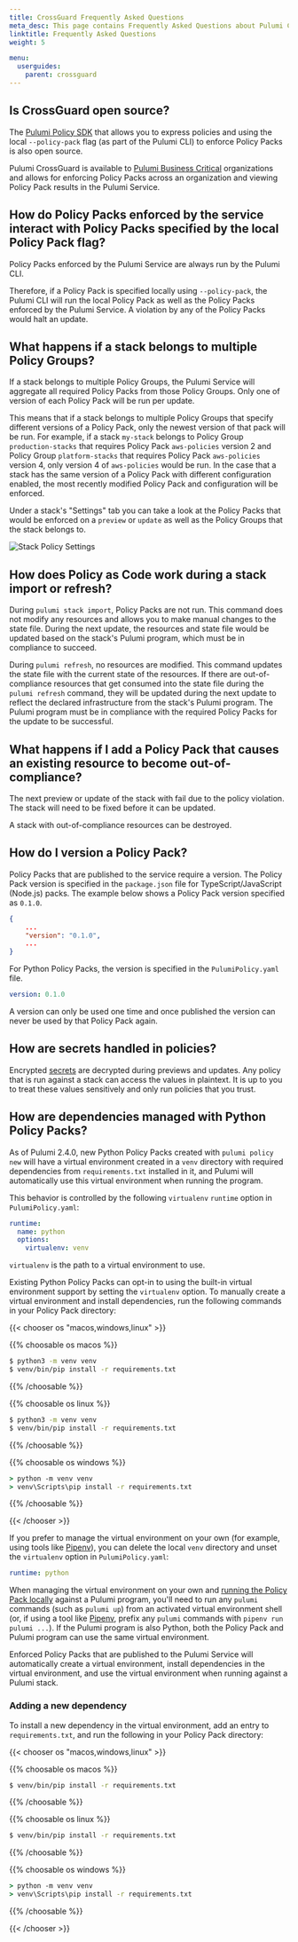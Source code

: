 ```yaml
---
title: CrossGuard Frequently Asked Questions
meta_desc: This page contains Frequently Asked Questions about Pulumi CrossGuard and Policy Packs.
linktitle: Frequently Asked Questions
weight: 5

menu:
  userguides:
    parent: crossguard
---
```


## Is CrossGuard open source?

The [Pulumi Policy SDK](https://github.com/pulumi/pulumi-policy) that allows you to express policies and using the local `--policy-pack` flag (as part of the Pulumi CLI) to enforce Policy Packs is also open source.

Pulumi CrossGuard is available to [Pulumi Business Critical](/pricing) organizations and allows for enforcing Policy Packs across an organization and viewing Policy Pack results in the Pulumi Service.

## How do Policy Packs enforced by the service interact with Policy Packs specified by the local Policy Pack flag?

Policy Packs enforced by the Pulumi Service are always run by the Pulumi CLI.

Therefore, if a Policy Pack is specified locally using `--policy-pack`, the Pulumi CLI will run the local Policy Pack as well as the Policy Packs enforced by the Pulumi Service. A violation by any of the Policy Packs would halt an update.

## What happens if a stack belongs to multiple Policy Groups?

If a stack belongs to multiple Policy Groups, the Pulumi Service will aggregate all required Policy Packs from those Policy Groups. Only one of version of each Policy Pack will be run per update.

This means that if a stack belongs to multiple Policy Groups that specify different versions of a Policy Pack, only the newest version of that pack will be run. For example, if a stack `my-stack` belongs to Policy Group `production-stacks` that requires Policy Pack `aws-policies` version 2 and Policy Group `platform-stacks` that requires Policy Pack `aws-policies` version 4, only version 4 of `aws-policies` would be run. In the case that a stack has the same version of a Policy Pack with different configuration enabled, the most recently modified Policy Pack and configuration will be enforced.

Under a stack's "Settings" tab you can take a look at the Policy Packs that would be enforced on a `preview` or `update` as well as the Policy Groups that the stack belongs to.

![Stack Policy Settings](/images/docs/guides/crossguard/stack-policies.jpg)

## How does Policy as Code work during a stack import or refresh?

During `pulumi stack import`, Policy Packs are not run. This command does not modify any resources and allows you to make manual changes to the state file. During the next update, the resources and state file would be updated based on the stack's Pulumi program, which must be in compliance to succeed.

During `pulumi refresh`, no resources are modified. This command updates the state file with the current state of the resources. If there are out-of-compliance resources that get consumed into the state file during the `pulumi refresh` command, they will be updated during the next update to reflect the declared infrastructure from the stack's Pulumi program. The Pulumi program must be in compliance with the required Policy Packs for the update to be successful.

## What happens if I add a Policy Pack that causes an existing resource to become out-of-compliance?

The next preview or update of the stack with fail due to the policy violation. The stack will need to be fixed before it can be updated.

A stack with out-of-compliance resources can be destroyed.

## How do I version a Policy Pack?

Policy Packs that are published to the service require a version. The Policy Pack version is specified in the `package.json` file for TypeScript/JavaScript (Node.js) packs. The example below shows a Policy Pack version specified as `0.1.0`.

```json
{
    ...
    "version": "0.1.0",
    ...
}
```

For Python Policy Packs, the version is specified in the `PulumiPolicy.yaml` file.

```yaml
version: 0.1.0
```

A version can only be used one time and once published the version can never be used by that Policy Pack again.

## How are secrets handled in policies?

Encrypted [secrets](/docs/intro/concepts/secrets#secrets) are decrypted during previews and updates. Any policy that is run against a stack can access the values in plaintext. It is up to you to treat these values sensitively and only run policies that you trust.

## How are dependencies managed with Python Policy Packs?

As of Pulumi 2.4.0, new Python Policy Packs created with `pulumi policy new` will have a virtual environment created in a `venv` directory with required dependencies from `requirements.txt` installed in it, and Pulumi will automatically use this virtual environment when running the program.

This behavior is controlled by the following `virtualenv` `runtime` option in `PulumiPolicy.yaml`:

```yaml
runtime:
  name: python
  options:
    virtualenv: venv
```

`virtualenv` is the path to a virtual environment to use.

Existing Python Policy Packs can opt-in to using the built-in virtual environment support by setting the `virtualenv` option. To manually create a virtual environment and install dependencies, run the following commands in your Policy Pack directory:

{{< chooser os "macos,windows,linux" >}}

{{% choosable os macos %}}

```bash
$ python3 -m venv venv
$ venv/bin/pip install -r requirements.txt
```

{{% /choosable %}}

{{% choosable os linux %}}

```bash
$ python3 -m venv venv
$ venv/bin/pip install -r requirements.txt
```

{{% /choosable %}}

{{% choosable os windows %}}

```bat
> python -m venv venv
> venv\Scripts\pip install -r requirements.txt
```

{{% /choosable %}}

{{< /chooser >}}

If you prefer to manage the virtual environment on your own (for example, using tools like [Pipenv](https://github.com/pypa/pipenv)), you can delete the local `venv` directory and unset the `virtualenv` option in `PulumiPolicy.yaml`:

```yaml
runtime: python
```

When managing the virtual environment on your own and [running the Policy Pack locally](/docs/guides/crossguard/get-started#authoring-a-policy-pack#running-locally) against a Pulumi program, you'll need to run any `pulumi` commands (such as `pulumi up`) from an activated virtual environment shell (or, if using a tool like [Pipenv](https://github.com/pypa/pipenv), prefix any `pulumi` commands with `pipenv run pulumi ...`). If the Pulumi program is also Python, both the Policy Pack and Pulumi program can use the same virtual environment.

Enforced Policy Packs that are published to the Pulumi Service will automatically create a virtual environment, install dependencies in the virtual environment, and use the virtual environment when running against a Pulumi stack.

### Adding a new dependency

To install a new dependency in the virtual environment, add an entry to `requirements.txt`, and run the following in your Policy Pack directory:

{{< chooser os "macos,windows,linux" >}}

{{% choosable os macos %}}

```bash
$ venv/bin/pip install -r requirements.txt
```

{{% /choosable %}}

{{% choosable os linux %}}

```bash
$ venv/bin/pip install -r requirements.txt
```

{{% /choosable %}}

{{% choosable os windows %}}

```bat
> python -m venv venv
> venv\Scripts\pip install -r requirements.txt
```

{{% /choosable %}}

{{< /chooser >}}
